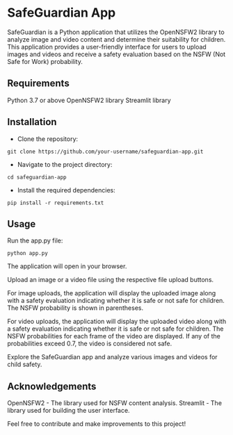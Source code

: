 # SafeGuardian App
SafeGuardian is a Python application that utilizes the OpenNSFW2 library to analyze image and video content and determine their suitability for children. This application provides a user-friendly interface for users to upload images and videos and receive a safety evaluation based on the NSFW (Not Safe for Work) probability.

## Requirements
Python 3.7 or above
OpenNSFW2 library
Streamlit library

## Installation
* Clone the repository:
```
git clone https://github.com/your-username/safeguardian-app.git
```

* Navigate to the project directory:
```
cd safeguardian-app
```

* Install the required dependencies:
```
pip install -r requirements.txt
```

## Usage
Run the app.py file:
```
python app.py
```

The application will open in your browser.

Upload an image or a video file using the respective file upload buttons.

For image uploads, the application will display the uploaded image along with a safety evaluation indicating whether it is safe or not safe for children. The NSFW probability is shown in parentheses.

For video uploads, the application will display the uploaded video along with a safety evaluation indicating whether it is safe or not safe for children. The NSFW probabilities for each frame of the video are displayed. If any of the probabilities exceed 0.7, the video is considered not safe.

Explore the SafeGuardian app and analyze various images and videos for child safety.


## Acknowledgements
OpenNSFW2 - The library used for NSFW content analysis.
Streamlit - The library used for building the user interface.

Feel free to contribute and make improvements to this project!
